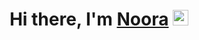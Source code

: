 <div align="center">
   <h1>Hi there, I'm <a href="https://hemant.codes">Noora</a> <img src="https://media.giphy.com/media/hvRJCLFzcasrR4ia7z/giphy.gif" width="25px"> </h1>
   

</div>
